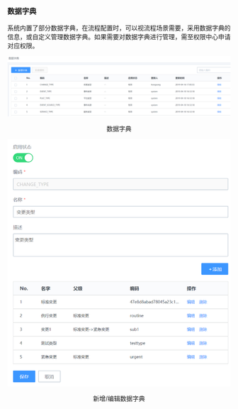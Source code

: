 ### 数据字典

系统内置了部分数据字典，在流程配置时，可以视流程场景需要，采用数据字典的信息，或自定义管理数据字典。如果需要对数据字典进行管理，需至权限中心申请对应权限。

![](../../media/73158b117968f383449c5ba84c2e7026.png)

<center>数据字典</center>

![](../../media/802c2a4d9f0d291910848604324e39e7.png)

<center>新增/编辑数据字典</center>